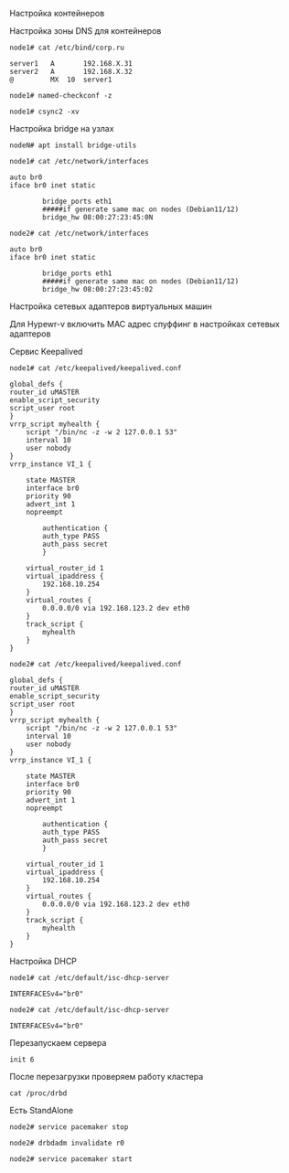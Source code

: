 Настройка контейнеров

Настройка зоны DNS для контейнеров
```
node1# cat /etc/bind/corp.ru
```
```
server1   A       192.168.X.31
server2   A       192.168.X.32
@         MX  10  server1
```

```
node1# named-checkconf -z

node1# csync2 -xv
```

Настройка bridge на узлах 
```
nodeN# apt install bridge-utils
```
```
node1# cat /etc/network/interfaces
```
```
auto br0
iface br0 inet static

        bridge_ports eth1
        #####if generate same mac on nodes (Debian11/12)
        bridge_hw 08:00:27:23:45:0N
```
```
node2# cat /etc/network/interfaces
```
```
auto br0
iface br0 inet static

        bridge_ports eth1
        #####if generate same mac on nodes (Debian11/12)
        bridge_hw 08:00:27:23:45:02
```

Настройка сетевых адаптеров виртуальных машин

Для Hypewr-v включить MAC адрес спуффинг в настройках сетевых адаптеров


Сервис Keepalived 
```
node1# cat /etc/keepalived/keepalived.conf
```
```
global_defs {
router_id uMASTER
enable_script_security
script_user root
}
vrrp_script myhealth {
    script "/bin/nc -z -w 2 127.0.0.1 53"
    interval 10
    user nobody
}
vrrp_instance VI_1 {

    state MASTER
    interface br0
    priority 90
    advert_int 1
    nopreempt

        authentication {
        auth_type PASS
        auth_pass secret
        }

    virtual_router_id 1
    virtual_ipaddress {
        192.168.10.254
    }
    virtual_routes {
        0.0.0.0/0 via 192.168.123.2 dev eth0
    }
    track_script {
        myhealth
    }
}

```
```
node2# cat /etc/keepalived/keepalived.conf
```
```
global_defs {
router_id uMASTER
enable_script_security
script_user root
}
vrrp_script myhealth {
    script "/bin/nc -z -w 2 127.0.0.1 53"
    interval 10
    user nobody
}
vrrp_instance VI_1 {

    state MASTER
    interface br0
    priority 90
    advert_int 1
    nopreempt

        authentication {
        auth_type PASS
        auth_pass secret
        }

    virtual_router_id 1
    virtual_ipaddress {
        192.168.10.254
    }
    virtual_routes {
        0.0.0.0/0 via 192.168.123.2 dev eth0
    }
    track_script {
        myhealth
    }
}

```

Настройка DHCP
```
node1# cat /etc/default/isc-dhcp-server
```
```
INTERFACESv4="br0"
```
```
node2# cat /etc/default/isc-dhcp-server
```
```
INTERFACESv4="br0"
```

Перезапускаем сервера
```
init 6
```
После перезагрузки проверяем работу кластера
```
cat /proc/drbd
```
Есть StandAlone

```
node2# service pacemaker stop

node2# drbdadm invalidate r0

node2# service pacemaker start
```

